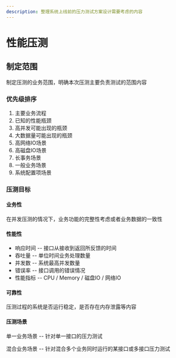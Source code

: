 ```yaml
---
description: 整理系统上线前的压力测试方案设计需要考虑的内容
---
```


# 性能压测

## 制定范围

制定压测的业务范围，明确本次压测主要负责测试的范围内容

### 优先级排序

1. 主要业务流程
2. 已知的性能瓶颈
3. 高并发可能出现的瓶颈
4. 大数据量可能出现的瓶颈
5. 高网络IO场景
6. 高磁盘IO场景
7. 长事务场景
8. 一般业务场景
9. 系统配置项场景

### 压测目标

#### 业务性

在并发压测的情况下，业务功能的完整性考虑或者业务数据的一致性

#### 性能性

* 响应时间 -- 接口从接收到返回所反馈的时间
* 吞吐量 -- 单位时间业务处理数量
* 并发数 -- 系统最高并发数量
* 错误率 -- 接口调用的错误情况
* 性能指标 -- CPU / Memory / 磁盘IO / 网络IO

#### 可靠性

压测过程的系统是否运行稳定，是否存在内存泄露等内容

#### 压测场景

单一业务场景 -- 针对单一接口的压力测试

混合业务场景 -- 针对混合多个业务同时运行的某接口或多接口压力测试



####
